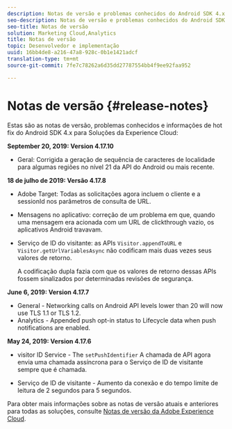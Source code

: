 ```yaml
---
description: Notas de versão e problemas conhecidos do Android SDK 4.x para as Soluções da Experience Cloud.
seo-description: Notas de versão e problemas conhecidos do Android SDK 4.x para as Soluções da Experience Cloud.
seo-title: Notas de versão
solution: Marketing Cloud,Analytics
title: Notas de versão
topic: Desenvolvedor e implementação
uuid: 16bb4de8-a216-47a8-928c-0b1e1421adcf
translation-type: tm+mt
source-git-commit: 7fe7c78262a6d35dd27787554bb4f9ee92faa952

---
```



# Notas de versão {#release-notes}

Estas são as notas de versão, problemas conhecidos e informações de hot fix do Android SDK 4.x para Soluções da Experience Cloud:

**September 20, 2019: Version 4.17.10**

* Geral: Corrigida a geração de sequência de caracteres de localidade para algumas regiões no nível 21 da API do Android ou mais recente.

**18 de julho de 2019: Versão 4.17.8**

* Adobe Target: Todas as solicitações agora incluem o cliente e a sessionId nos parâmetros de consulta de URL.
* Mensagens no aplicativo: correção de um problema em que, quando uma mensagem era acionada com um URL de clickthrough vazio, os aplicativos Android travavam.
* Serviço de ID do visitante: as APIs `Visitor.appendToURL` e `Visitor.getUrlVariablesAsync` não codificam mais duas vezes seus valores de retorno.

   A codificação dupla fazia com que os valores de retorno dessas APIs fossem sinalizados por determinadas revisões de segurança.

**June 6, 2019: Version 4.17.7**

* General - Networking calls on Android API levels lower than 20 will now use TLS 1.1 or TLS 1.2.
* Analytics - Appended push opt-in status to Lifecycle data when push notifications are enabled.

**May 24, 2019: Version 4.17.6**

* visitor ID Service - The
   `setPushIdentifier` A chamada de API agora envia uma chamada assíncrona para o Serviço de ID de visitante sempre que é chamada.

* Serviço de ID de visitante - Aumento da conexão e do tempo limite de leitura de 2 segundos para 5 segundos.


Para obter mais informações sobre as notas de versão atuais e anteriores para todas as soluções, consulte [Notas de versão da Adobe Experience Cloud](https://marketing.adobe.com/resources/help/en_US/whatsnew/).

